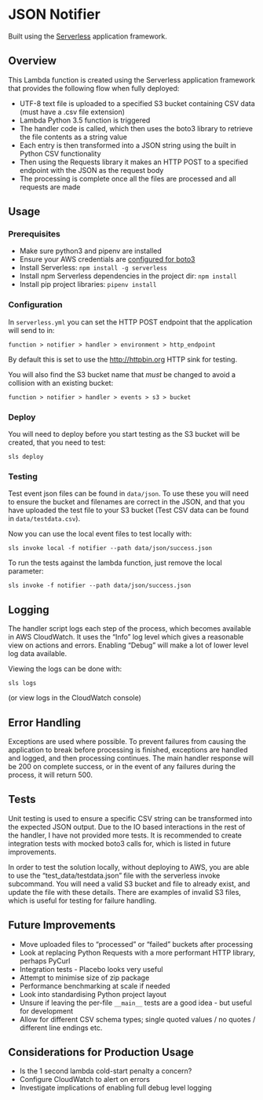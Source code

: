 # JSON Notifier

Built using the [Serverless](https://serverless.com) application framework.

## Overview

This Lambda function is created using the Serverless application framework that provides the following flow when 
fully deployed:
- UTF-8 text file is uploaded to a specified S3 bucket containing CSV data (must have a .csv file extension)
- Lambda Python 3.5 function is triggered
- The handler code is called, which then uses the boto3 library to retrieve the file contents as a string value
- Each entry is then transformed into a JSON string using the built in Python CSV functionality
- Then using the Requests library it makes an HTTP POST to a specified endpoint with the JSON as the request body
- The processing is complete once all the files are processed and all requests are made

## Usage

### Prerequisites

- Make sure python3 and pipenv are installed
- Ensure your AWS credentials are 
[configured for boto3](https://boto3.amazonaws.com/v1/documentation/api/latest/guide/quickstart.html#configuration)
- Install Serverless: `npm install -g serverless`
- Install npm Serverless dependencies in the project dir: `npm install`
- Install pip project libraries: `pipenv install`

### Configuration

In `serverless.yml` you can set the HTTP POST endpoint that the application will send to in:

    function > notifier > handler > environment > http_endpoint
    
By default this is set to use the http://httpbin.org HTTP sink for testing.

You will also find the S3 bucket name that *must* be changed to avoid a collision with an existing bucket:

    function > notifier > handler > events > s3 > bucket
    
### Deploy

You will need to deploy before you start testing as the S3 bucket will be created, that you need to test:

    sls deploy

### Testing

Test event json files can be found in `data/json`. To use these you will need to ensure the bucket and filenames are 
correct in the JSON, and that you have uploaded the test file to your S3 bucket (Test CSV data can be found in 
`data/testdata.csv`).

Now you can use the local event files to test locally with:

    sls invoke local -f notifier --path data/json/success.json
    
To run the tests against the lambda function, just remove the local parameter:

    sls invoke -f notifier --path data/json/success.json
    
## Logging

The handler script logs each step of the process, which becomes available in AWS CloudWatch. It uses the “Info” log 
level which gives a reasonable view on actions and errors. Enabling “Debug” will make a lot of lower level log data 
available.

Viewing the logs can be done with:

    sls logs
    
(or view logs in the CloudWatch console)

## Error Handling

Exceptions are used where possible. To prevent failures from causing the application to break before processing is 
finished, exceptions are handled and logged, and then processing continues. The main handler response will be 200 on 
complete success, or in the event of any failures during the process, it will return 500.

## Tests

Unit testing is used to ensure a specific CSV string can be transformed into the expected JSON output. Due to the IO 
based interactions in the rest of the handler, I have not provided more tests. It is recommended to create integration 
tests with mocked boto3 calls for, which is listed in future improvements.

In order to test the solution locally, without deploying to AWS, you are able to use the “test_data/testdata.json” file 
with the serverless invoke subcommand. You will need a valid S3 bucket and file to already exist, and update the file 
with these details. There are examples of invalid S3 files, which is useful for testing for failure handling.

## Future Improvements

- Move uploaded files to “processed” or “failed” buckets after processing
- Look at replacing Python Requests with a more performant HTTP library, perhaps PyCurl
- Integration tests - Placebo looks very useful
- Attempt to minimise size of zip package
- Performance benchmarking at scale if needed
- Look into standardising Python project layout
- Unsure if leaving the per-file `__main__` tests are a good idea - but useful for development
- Allow for different CSV schema types; single quoted values / no quotes / different line endings etc.

## Considerations for Production Usage
- Is the 1 second lambda cold-start penalty a concern?
- Configure CloudWatch to alert on errors
- Investigate implications of enabling full debug level logging
